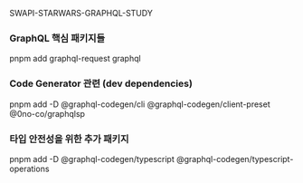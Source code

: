 SWAPI-STARWARS-GRAPHQL-STUDY

### GraphQL 핵심 패키지들
pnpm add graphql-request graphql

### Code Generator 관련 (dev dependencies)
pnpm add -D @graphql-codegen/cli @graphql-codegen/client-preset @0no-co/graphqlsp

### 타입 안전성을 위한 추가 패키지
pnpm add -D @graphql-codegen/typescript @graphql-codegen/typescript-operations